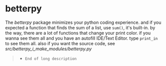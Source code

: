 # betterpy
The *betterpy* package minimizes your python coding experience. and if you expected a function that finds the sum of a list, use `sum()`, it's built-in. by the way, there are a lot of functions that change your print color. if you wanna see them all and you have an autofill IDE/Text Editor. type `print_in` to see them all. also if you want the source code, see *src/betterpy_i_make_modules/betterpy.py*
> *     End of long description         
